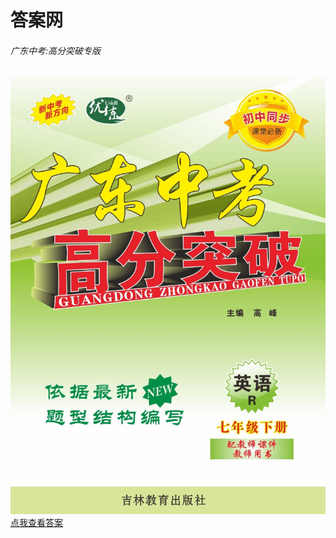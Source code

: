 # 答案网
###### 广东中考:高分突破专版
![](https://raw.githubusercontent.com/redball1017/answer/main/images/gftp7.jpg "广东中考高分突破7年级下册")
[点我查看答案](redball1017.github.io/answer/docs/20201春广东中考高分突破七下人教英语参考答案.html)
